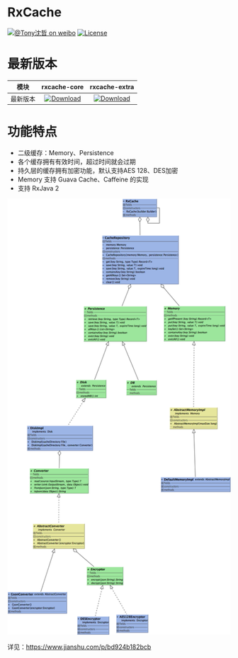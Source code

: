 # RxCache

[![@Tony沈哲 on weibo](https://img.shields.io/badge/weibo-%40Tony%E6%B2%88%E5%93%B2-blue.svg)](http://www.weibo.com/fengzhizi715)
[![License](https://img.shields.io/badge/license-Apache%202-lightgrey.svg)](https://www.apache.org/licenses/LICENSE-2.0.html)


# 最新版本

模块|rxcache-core|rxcache-extra
---|:-------------:|:-------------:
最新版本|[ ![Download](https://api.bintray.com/packages/fengzhizi715/maven/rxcache-core/images/download.svg) ](https://bintray.com/fengzhizi715/maven/rxcache-core/_latestVersion)|[ ![Download](https://api.bintray.com/packages/fengzhizi715/maven/rxcache-extra/images/download.svg) ](https://bintray.com/fengzhizi715/maven/rxcache-extra/_latestVersion)

# 功能特点

* 二级缓存：Memory、Persistence
* 各个缓存拥有有效时间，超过时间就会过期
* 持久层的缓存拥有加密功能，默认支持AES 128、DES加密
* Memory 支持 Guava Cache、Caffeine 的实现
* 支持 RxJava 2


![](images/rxcache_uml.png)


详见：https://www.jianshu.com/p/bd924b182bcb
